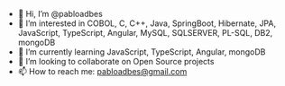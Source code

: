 - 👋 Hi, I’m @pabloadbes
- 👀 I’m interested in COBOL, C, C++, Java, SpringBoot, Hibernate, JPA, JavaScript, TypeScript, Angular, MySQL, SQLSERVER, PL-SQL, DB2, mongoDB
- 🌱 I’m currently learning JavaScript, TypeScript, Angular, mongoDB
- 💞️ I’m looking to collaborate on Open Source projects
- 📫 How to reach me: pabloadbes@gmail.com

<!---
pabloadbes/pabloadbes is a ✨ special ✨ repository because its `README.md` (this file) appears on your GitHub profile.
You can click the Preview link to take a look at your changes.
--->
